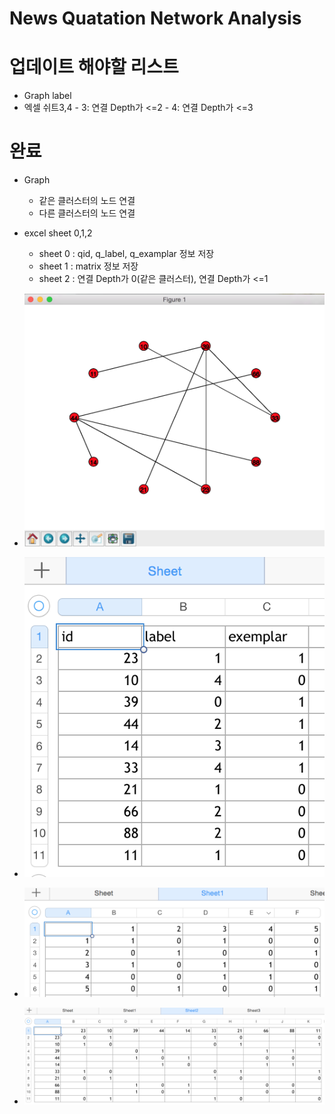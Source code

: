 # News Quatation Network Analysis

# 업데이트 해야할 리스트
   - Graph label
   - 엑셀 쉬트3,4
    - 3: 연결 Depth가 <=2
    - 4: 연결 Depth가 <=3

# 완료
   - Graph
      - 같은 클러스터의 노드 연결
      - 다른 클러스터의 노드 연결
   - excel sheet 0,1,2
      - sheet 0 : qid, q_label, q_examplar 정보 저장 
      - sheet 1 : matrix 정보 저장
      - sheet 2 : 연결 Depth가 0(같은 클러스터), 연결 Depth가 <=1

- ![connection](https://raw.githubusercontent.com/kowonsik/NQNA/master/png/connection.png)
- ![connection](https://raw.githubusercontent.com/kowonsik/NQNA/master/png/id.png)
- ![connection](https://raw.githubusercontent.com/kowonsik/NQNA/master/png/matrix.png)
- ![connection](https://raw.githubusercontent.com/kowonsik/NQNA/master/png/d1.png)

